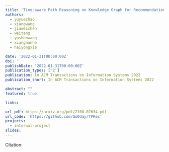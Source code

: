 ```yaml
---
title: 'Time-aware Path Reasoning on Knowledge Graph for Recommendation'
authors:
  - yuyuezhao
  - xiangwang
  - jiaweichen
  - weitang
  - yashenwang
  - xiangnanhe
  - haiyongxie

date: '2022-01-31T00:00:00Z'
doi: ''
publishDate: '2022-01-31T00:00:00Z'
publication_types: ['2']
publication: In ACM Transactions on Information Systems 2022
publication_short: In ACM Transactions on Information Systems 2022

abstract: ""
featured: true

links:

url_pdf: https://arxiv.org/pdf/2108.02634.pdf
url_code: 'https://github.com/Go0day/TPRec'
projects:
  - internal-project
slides:
---
```




Citation:
